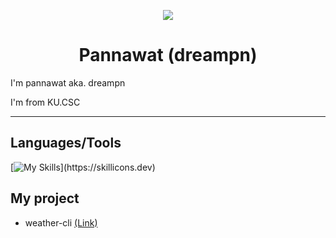 <p align="center">
  <img src="https://blogger.googleusercontent.com/img/b/R29vZ2xl/AVvXsEhBLC0muKkgHMHbTyTGocSPC3coujHEVc46B_bwUrFymEsqBYvY68YRvna9rlbPd8n82X_rAP_GNpJ_1fEvhxcgkQXk9ZF4E5LskKzikW00OaVdxl2EvnGsdypfCr_VkXt923mXiTeYyZ0/s320/output_vkpSKo.gif">
</p>

<h1 align="center">Pannawat (dreampn) </h1>

I'm pannawat aka. dreampn

I'm from KU.CSC

---

## Languages/Tools
[![My Skills](https://skillicons.dev/icons?i=kali,git,github,linux,bash,apple,vim,vscode,)](https://skillicons.dev)


## My project
- weather-cli [(Link)](https://github.com/dreampn/weather-cli)

